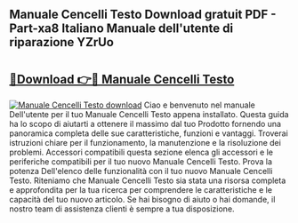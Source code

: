 ## Manuale Cencelli Testo Download gratuit PDF - Part-xa8 Italiano Manuale dell'utente di riparazione YZrUo

# <h2><a href="http://dfazem.blite.top/?on=Manuale+Cencelli+Testo">🔗Download 👉🔴 Manuale Cencelli Testo</a></h2>

[![Manuale Cencelli Testo download](https://i.imgur.com/lujVjoI.png)](http://dfazem.blite.top/?on=Manuale+Cencelli+Testo)
Ciao e benvenuto nel manuale Dell'utente per il tuo Manuale Cencelli Testo appena installato. Questa guida ha lo scopo di aiutarti a ottenere il massimo dal tuo Prodotto fornendo una panoramica completa delle sue caratteristiche, funzioni e vantaggi. Troverai istruzioni chiare per il funzionamento, la manutenzione e la risoluzione dei problemi. Accessori compatibili questa sezione elenca gli accessori e le periferiche compatibili per il tuo nuovo Manuale Cencelli Testo. Prova la potenza Dell'elenco delle funzionalità con il tuo nuovo Manuale Cencelli Testo. Riteniamo che Manuale Cencelli Testo sia stata una risorsa completa e approfondita per la tua ricerca per comprendere le caratteristiche e le capacità del tuo nuovo articolo. Se hai bisogno di aiuto o hai domande, il nostro team di assistenza clienti è sempre a tua disposizione.
